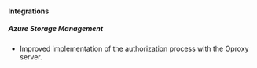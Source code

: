 
#### Integrations
##### Azure Storage Management
- Improved implementation of the authorization process with the Oproxy server.
